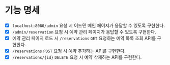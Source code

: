 # 기능 명세

- [X] `localhost:8080/admin` 요청 시 어드민 메인 페이지가 응답할 수 있도록 구현한다.
- [X] `/admin/reservation` 요청 시 예약 관리 페이지가 응답할 수 있도록 구현한다.
- [X] 예약 관리 페이지 로드 시 `/reservations` `GET` 요청하는 예약 목록 조회 API를 구현한다.
- [X] `/reservations` `POST` 요청 시 예약 추가하는 API를 구현한다.
- [X] `/reservations/{id}` `DELETE` 요청 시 예약 삭제하는 API를 구현한다.
